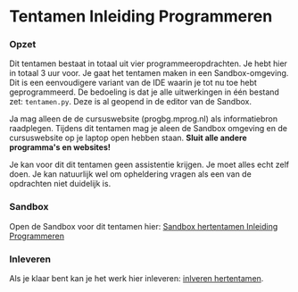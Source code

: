 # Tentamen Inleiding Programmeren

### Opzet

Dit tentamen bestaat in totaal uit vier programmeeropdrachten. Je hebt hier in totaal 3 uur voor. Je gaat
het tentamen maken in een Sandbox-omgeving. Dit is een eenvoudigere variant van de IDE waarin je tot nu toe
hebt geprogrammeerd. De bedoeling is dat je alle uitwerkingen in één bestand zet: `tentamen.py`. Deze is al
geopend in de editor van de Sandbox.

Ja mag alleen de de cursuswebsite (progbg.mprog.nl) als informatiebron raadplegen. Tijdens dit tentamen
mag je aleen de Sandbox omgeving en de cursuswebsite op je laptop open hebben staan. **Sluit
alle andere programma's en websites!**

Je kan voor dit dit tentamen geen assistentie krijgen. Je moet alles echt zelf doen. Je kan natuurlijk wel om
opheldering vragen als een van de opdrachten niet duidelijk is.

### Sandbox

Open de Sandbox voor dit tentamen hier: [Sandbox hertentamen Inleiding Programmeren](http://bit.ly/2H9GA7R)

### Inleveren

Als je klaar bent kan je het werk hier inleveren: [inlveren hertentamen](/hertentamen/submit).
